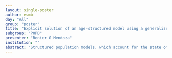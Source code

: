 ```yaml
---
layout: single-poster
author: esmb
day: "All"
group: "poster"
title: "Explicit solution of an age-structured model using a generalized Lambert W function"
subgroup: "POPD"
presenter: "Renier G Mendoza"
institution: ""
abstract: "Structured population models, which account for the state of individuals given features such as age, gender, and size, are widely used in the fields of ecology and biology. In this paper, we consider an age-structured population model describing the population of adults and juveniles. The model consists of a system of ordinary and neutral delay differential equations. We present an explicit solution to the model using a generalization of the Lambert W function called the r-Lambert W function. The r-Lambert W function, denoted Wr(a), is a function satisfying Wr(a)e^(W_r(a))+rWr(a)-a=0, where a is a nonzero complex number and r is a real number. Numerical simulations with varying parameters and initial conditions are done to illustrate the obtained solution."
---
```


